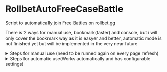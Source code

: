 # RollbetAutoFreeCaseBattle
Script to automatically join Free Battles on rollbet.gg

There is 2 ways for manual use, bookmark(faster) and console, but i will only cover the bookmark way as it is easyer and better,
automatic mode is not finished yet but will be implemented in the very near future

<details>
  
  <summary>Steps for manual use (need to be runned again on every page refresh)</summary>
    
  # You just need to crate a bookmark, set the name to something like "autoFreeBattle" (your choice, it doesnt matter) and then set the URL of the bookmark you created to a code here below. (make sure to copy all or it wont work)
  ```
  eval(eval(await(await fetch('https://raw.githubusercontent.com/itaplyr/RollbetAutoFreeCaseBattle/refs/heads/main/script')).text()))
  ```

</details>

<details>

  <summary>Steps for automatic use(Works automatically and has configurable settings)</summary>
  # there is no automatic mode for now, but you can install tampermonkey as it will be available on that platform

</details>
